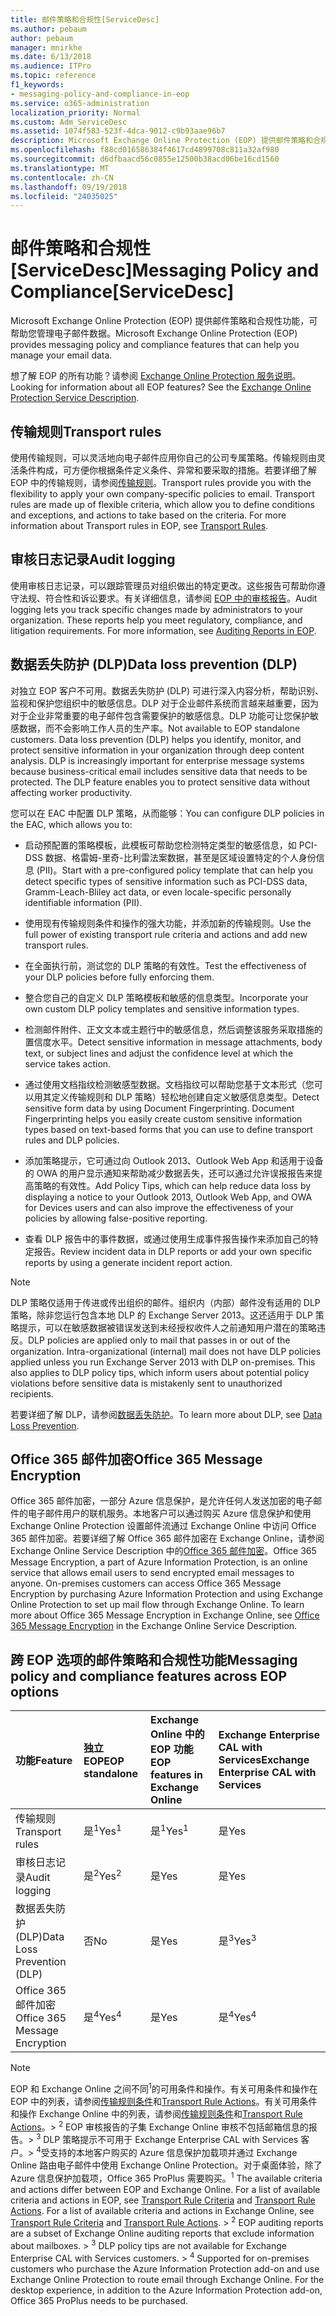 ```yaml
---
title: 邮件策略和合规性[ServiceDesc]
ms.author: pebaum
author: pebaum
manager: mnirkhe
ms.date: 6/13/2018
ms.audience: ITPro
ms.topic: reference
f1_keywords:
- messaging-policy-and-compliance-in-eop
ms.service: o365-administration
localization_priority: Normal
ms.custom: Adm_ServiceDesc
ms.assetid: 1074f583-523f-4dca-9012-c9b93aae96b7
description: Microsoft Exchange Online Protection (EOP) 提供邮件策略和合规性功能，可帮助您管理电子邮件数据。
ms.openlocfilehash: f88cd016586384f4617cd4899708c811a32af980
ms.sourcegitcommit: d6dfbaacd56c0855e12500b38acd06be16cd1560
ms.translationtype: MT
ms.contentlocale: zh-CN
ms.lasthandoff: 09/19/2018
ms.locfileid: "24035025"
---
```

# <a name="messaging-policy-and-complianceservicedesc"></a><span data-ttu-id="b3f25-103">邮件策略和合规性[ServiceDesc]</span><span class="sxs-lookup"><span data-stu-id="b3f25-103">Messaging Policy and Compliance[ServiceDesc]</span></span>

<span data-ttu-id="b3f25-104">Microsoft Exchange Online Protection (EOP) 提供邮件策略和合规性功能，可帮助您管理电子邮件数据。</span><span class="sxs-lookup"><span data-stu-id="b3f25-104">Microsoft Exchange Online Protection (EOP) provides messaging policy and compliance features that can help you manage your email data.</span></span>
  
<span data-ttu-id="b3f25-p101">想了解 EOP 的所有功能？请参阅 [Exchange Online Protection 服务说明](exchange-online-protection-service-description.md)。</span><span class="sxs-lookup"><span data-stu-id="b3f25-p101">Looking for information about all EOP features? See the [Exchange Online Protection Service Description](exchange-online-protection-service-description.md).</span></span>
  
## <a name="transport-rules"></a><span data-ttu-id="b3f25-107">传输规则</span><span class="sxs-lookup"><span data-stu-id="b3f25-107">Transport rules</span></span>
<span data-ttu-id="b3f25-108"><a name="BKMK_transportrules"> </a></span><span class="sxs-lookup"><span data-stu-id="b3f25-108"></span></span>

<span data-ttu-id="b3f25-p102">使用传输规则，可以灵活地向电子邮件应用你自己的公司专属策略。传输规则由灵活条件构成，可方便你根据条件定义条件、异常和要采取的措施。若要详细了解 EOP 中的传输规则，请参阅[传输规则](https://go.microsoft.com/fwlink/p/?LinkId=320399)。</span><span class="sxs-lookup"><span data-stu-id="b3f25-p102">Transport rules provide you with the flexibility to apply your own company-specific policies to email. Transport rules are made up of flexible criteria, which allow you to define conditions and exceptions, and actions to take based on the criteria. For more information about Transport rules in EOP, see [Transport Rules](https://go.microsoft.com/fwlink/p/?LinkId=320399).</span></span>
  
## <a name="audit-logging"></a><span data-ttu-id="b3f25-112">审核日志记录</span><span class="sxs-lookup"><span data-stu-id="b3f25-112">Audit logging</span></span>
<span data-ttu-id="b3f25-113"><a name="BKMK_auditlogging"> </a></span><span class="sxs-lookup"><span data-stu-id="b3f25-113"></span></span>

<span data-ttu-id="b3f25-p103">使用审核日志记录，可以跟踪管理员对组织做出的特定更改。这些报告可帮助你遵守法规、符合性和诉讼要求。有关详细信息，请参阅 [EOP 中的审核报告](https://go.microsoft.com/fwlink/p/?LinkId=314258)。</span><span class="sxs-lookup"><span data-stu-id="b3f25-p103">Audit logging lets you track specific changes made by administrators to your organization. These reports help you meet regulatory, compliance, and litigation requirements. For more information, see [Auditing Reports in EOP](https://go.microsoft.com/fwlink/p/?LinkId=314258).</span></span>
  
## <a name="data-loss-prevention-dlp"></a><span data-ttu-id="b3f25-117">数据丢失防护 (DLP)</span><span class="sxs-lookup"><span data-stu-id="b3f25-117">Data loss prevention (DLP)</span></span>
<span data-ttu-id="b3f25-118"><a name="BKMK_datalossprevention"> </a></span><span class="sxs-lookup"><span data-stu-id="b3f25-118"></span></span>

<span data-ttu-id="b3f25-p104">对独立 EOP 客户不可用。数据丢失防护 (DLP) 可进行深入内容分析，帮助识别、监视和保护您组织中的敏感信息。DLP 对于企业邮件系统而言越来越重要，因为对于企业非常重要的电子邮件包含需要保护的敏感信息。DLP 功能可让您保护敏感数据，而不会影响工作人员的生产率。</span><span class="sxs-lookup"><span data-stu-id="b3f25-p104">Not available to EOP standalone customers. Data loss prevention (DLP) helps you identify, monitor, and protect sensitive information in your organization through deep content analysis. DLP is increasingly important for enterprise message systems because business-critical email includes sensitive data that needs to be protected. The DLP feature enables you to protect sensitive data without affecting worker productivity.</span></span>
  
<span data-ttu-id="b3f25-123">您可以在 EAC 中配置 DLP 策略，从而能够：</span><span class="sxs-lookup"><span data-stu-id="b3f25-123">You can configure DLP policies in the EAC, which allows you to:</span></span>
  
- <span data-ttu-id="b3f25-124">启动预配置的策略模板，此模板可帮助您检测特定类型的敏感信息，如 PCI-DSS 数据、格雷姆-里奇-比利雷法案数据，甚至是区域设置特定的个人身份信息 (PII)。</span><span class="sxs-lookup"><span data-stu-id="b3f25-124">Start with a pre-configured policy template that can help you detect specific types of sensitive information such as PCI-DSS data, Gramm-Leach-Bliley act data, or even locale-specific personally identifiable information (PII).</span></span>
    
- <span data-ttu-id="b3f25-125">使用现有传输规则条件和操作的强大功能，并添加新的传输规则。</span><span class="sxs-lookup"><span data-stu-id="b3f25-125">Use the full power of existing transport rule criteria and actions and add new transport rules.</span></span>
    
- <span data-ttu-id="b3f25-126">在全面执行前，测试您的 DLP 策略的有效性。</span><span class="sxs-lookup"><span data-stu-id="b3f25-126">Test the effectiveness of your DLP policies before fully enforcing them.</span></span>
    
- <span data-ttu-id="b3f25-127">整合您自己的自定义 DLP 策略模板和敏感的信息类型。</span><span class="sxs-lookup"><span data-stu-id="b3f25-127">Incorporate your own custom DLP policy templates and sensitive information types.</span></span>
    
- <span data-ttu-id="b3f25-128">检测邮件附件、正文文本或主题行中的敏感信息，然后调整该服务采取措施的置信度水平。</span><span class="sxs-lookup"><span data-stu-id="b3f25-128">Detect sensitive information in message attachments, body text, or subject lines and adjust the confidence level at which the service takes action.</span></span>
    
- <span data-ttu-id="b3f25-p105">通过使用文档指纹检测敏感型数据。文档指纹可以帮助您基于文本形式（您可以用其定义传输规则和 DLP 策略）轻松地创建自定义敏感信息类型。</span><span class="sxs-lookup"><span data-stu-id="b3f25-p105">Detect sensitive form data by using Document Fingerprinting. Document Fingerprinting helps you easily create custom sensitive information types based on text-based forms that you can use to define transport rules and DLP policies.</span></span>
    
- <span data-ttu-id="b3f25-131">添加策略提示，它可通过向 Outlook 2013、Outlook Web App 和适用于设备的 OWA 的用户显示通知来帮助减少数据丢失，还可以通过允许误报报告来提高策略的有效性。</span><span class="sxs-lookup"><span data-stu-id="b3f25-131">Add Policy Tips, which can help reduce data loss by displaying a notice to your Outlook 2013, Outlook Web App, and OWA for Devices users and can also improve the effectiveness of your policies by allowing false-positive reporting.</span></span>
    
- <span data-ttu-id="b3f25-132">查看 DLP 报告中的事件数据，或通过使用生成事件报告操作来添加自己的特定报告。</span><span class="sxs-lookup"><span data-stu-id="b3f25-132">Review incident data in DLP reports or add your own specific reports by using a generate incident report action.</span></span>
    
> [!NOTE]
> <span data-ttu-id="b3f25-p106">DLP 策略仅适用于传进或传出组织的邮件。组织内（内部）邮件没有适用的 DLP 策略，除非您运行包含本地 DLP 的 Exchange Server 2013。这还适用于 DLP 策略提示，可以在敏感数据被错误发送到未经授权收件人之前通知用户潜在的策略违反。</span><span class="sxs-lookup"><span data-stu-id="b3f25-p106">DLP policies are applied only to mail that passes in or out of the organization. Intra-organizational (internal) mail does not have DLP policies applied unless you run Exchange Server 2013 with DLP on-premises. This also applies to DLP policy tips, which inform users about potential policy violations before sensitive data is mistakenly sent to unauthorized recipients.</span></span> 
  
<span data-ttu-id="b3f25-136">若要详细了解 DLP，请参阅[数据丢失防护](https://go.microsoft.com/fwlink/p/?LinkId=320398)。</span><span class="sxs-lookup"><span data-stu-id="b3f25-136">To learn more about DLP, see [Data Loss Prevention](https://go.microsoft.com/fwlink/p/?LinkId=320398).</span></span>
  
## <a name="office-365-message-encryption"></a><span data-ttu-id="b3f25-137">Office 365 邮件加密</span><span class="sxs-lookup"><span data-stu-id="b3f25-137">Office 365 Message Encryption</span></span>
<span data-ttu-id="b3f25-138"><a name="BKMK_OME_in_EOP"> </a></span><span class="sxs-lookup"><span data-stu-id="b3f25-138"></span></span>

<span data-ttu-id="b3f25-p107">Office 365 邮件加密，一部分 Azure 信息保护，是允许任何人发送加密的电子邮件的电子邮件用户的联机服务。本地客户可以通过购买 Azure 信息保护和使用 Exchange Online Protection 设置邮件流通过 Exchange Online 中访问 Office 365 邮件加密。若要详细了解 Office 365 邮件加密在 Exchange Online，请参阅 Exchange Online Service Description 中的[Office 365 邮件加密](../exchange-online-service-description/message-policy-and-compliance.md#office-365-message-encryption)。</span><span class="sxs-lookup"><span data-stu-id="b3f25-p107">Office 365 Message Encryption, a part of Azure Information Protection, is an online service that allows email users to send encrypted email messages to anyone. On-premises customers can access Office 365 Message Encryption by purchasing Azure Information Protection and using Exchange Online Protection to set up mail flow through Exchange Online. To learn more about Office 365 Message Encryption in Exchange Online, see [Office 365 Message Encryption](../exchange-online-service-description/message-policy-and-compliance.md#office-365-message-encryption) in the Exchange Online Service Description.</span></span> 
  
## <a name="messaging-policy-and-compliance-features-across-eop-options"></a><span data-ttu-id="b3f25-142">跨 EOP 选项的邮件策略和合规性功能</span><span class="sxs-lookup"><span data-stu-id="b3f25-142">Messaging policy and compliance features across EOP options</span></span>
<span data-ttu-id="b3f25-143"><a name="BKMK_OME_in_EOP"> </a></span><span class="sxs-lookup"><span data-stu-id="b3f25-143"></span></span>

|<span data-ttu-id="b3f25-144">**功能**</span><span class="sxs-lookup"><span data-stu-id="b3f25-144">**Feature**</span></span>|<span data-ttu-id="b3f25-145">**独立 EOP**</span><span class="sxs-lookup"><span data-stu-id="b3f25-145">**EOP standalone**</span></span>|<span data-ttu-id="b3f25-146">**Exchange Online 中的 EOP 功能**</span><span class="sxs-lookup"><span data-stu-id="b3f25-146">**EOP features in Exchange Online**</span></span>|<span data-ttu-id="b3f25-147">**Exchange Enterprise CAL with Services**</span><span class="sxs-lookup"><span data-stu-id="b3f25-147">**Exchange Enterprise CAL with Services**</span></span>|
|:-----|:-----|:-----|:-----|
|<span data-ttu-id="b3f25-148">传输规则</span><span class="sxs-lookup"><span data-stu-id="b3f25-148">Transport rules</span></span>  <br/> |<span data-ttu-id="b3f25-149">是<sup>1</sup></span><span class="sxs-lookup"><span data-stu-id="b3f25-149">Yes<sup>1</sup></span></span> <br/> |<span data-ttu-id="b3f25-150">是<sup>1</sup></span><span class="sxs-lookup"><span data-stu-id="b3f25-150">Yes<sup>1</sup></span></span> <br/> |<span data-ttu-id="b3f25-151">是</span><span class="sxs-lookup"><span data-stu-id="b3f25-151">Yes</span></span>  <br/> |
|<span data-ttu-id="b3f25-152">审核日志记录</span><span class="sxs-lookup"><span data-stu-id="b3f25-152">Audit logging</span></span>  <br/> |<span data-ttu-id="b3f25-153">是<sup>2</sup></span><span class="sxs-lookup"><span data-stu-id="b3f25-153">Yes<sup>2</sup></span></span> <br/> |<span data-ttu-id="b3f25-154">是</span><span class="sxs-lookup"><span data-stu-id="b3f25-154">Yes</span></span>  <br/> |<span data-ttu-id="b3f25-155">是</span><span class="sxs-lookup"><span data-stu-id="b3f25-155">Yes</span></span>  <br/> |
|<span data-ttu-id="b3f25-156">数据丢失防护 (DLP)</span><span class="sxs-lookup"><span data-stu-id="b3f25-156">Data Loss Prevention (DLP)</span></span>  <br/> |<span data-ttu-id="b3f25-157">否</span><span class="sxs-lookup"><span data-stu-id="b3f25-157">No</span></span>  <br/> |<span data-ttu-id="b3f25-158">是</span><span class="sxs-lookup"><span data-stu-id="b3f25-158">Yes</span></span>  <br/> |<span data-ttu-id="b3f25-159">是<sup>3</sup></span><span class="sxs-lookup"><span data-stu-id="b3f25-159">Yes<sup>3</sup></span></span> <br/> |
|<span data-ttu-id="b3f25-160">Office 365 邮件加密</span><span class="sxs-lookup"><span data-stu-id="b3f25-160">Office 365 Message Encryption</span></span>  <br/> |<span data-ttu-id="b3f25-161">是<sup>4</sup></span><span class="sxs-lookup"><span data-stu-id="b3f25-161">Yes<sup>4</sup></span></span> <br/> |<span data-ttu-id="b3f25-162">是</span><span class="sxs-lookup"><span data-stu-id="b3f25-162">Yes</span></span>  <br/> |<span data-ttu-id="b3f25-163">是<sup>4</sup></span><span class="sxs-lookup"><span data-stu-id="b3f25-163">Yes<sup>4</sup></span></span> <br/> |
   
> [!NOTE]
> <span data-ttu-id="b3f25-p108">EOP 和 Exchange Online 之间不同<sup>1</sup>的可用条件和操作。有关可用条件和操作在 EOP 中的列表，请参阅[传输规则条件](https://go.microsoft.com/fwlink/p/?LinkId=320392)和[Transport Rule Actions](https://go.microsoft.com/fwlink/p/?LinkId=320393)。有关可用条件和操作 Exchange Online 中的列表，请参阅[传输规则条件](https://go.microsoft.com/fwlink/p/?LinkId=320394)和[Transport Rule Actions](https://go.microsoft.com/fwlink/p/?LinkId=320395)。> <sup>2</sup> EOP 审核报告的子集 Exchange Online 审核不包括邮箱信息的报告。> <sup>3</sup> DLP 策略提示不可用于 Exchange Enterprise CAL with Services 客户。> <sup>4</sup>受支持的本地客户购买的 Azure 信息保护加载项并通过 Exchange Online 路由电子邮件中使用 Exchange Online Protection。对于桌面体验，除了 Azure 信息保护加载项，Office 365 ProPlus 需要购买。</span><span class="sxs-lookup"><span data-stu-id="b3f25-p108"><sup>1</sup> The available criteria and actions differ between EOP and Exchange Online. For a list of available criteria and actions in EOP, see [Transport Rule Criteria](https://go.microsoft.com/fwlink/p/?LinkId=320392) and [Transport Rule Actions](https://go.microsoft.com/fwlink/p/?LinkId=320393). For a list of available criteria and actions in Exchange Online, see [Transport Rule Criteria](https://go.microsoft.com/fwlink/p/?LinkId=320394) and [Transport Rule Actions](https://go.microsoft.com/fwlink/p/?LinkId=320395). > <sup>2</sup> EOP auditing reports are a subset of Exchange Online auditing reports that exclude information about mailboxes. > <sup>3</sup> DLP policy tips are not available for Exchange Enterprise CAL with Services customers. > <sup>4</sup> Supported for on-premises customers who purchase the Azure Information Protection add-on and use Exchange Online Protection to route email through Exchange Online. For the desktop experience, in addition to the Azure Information Protection add-on, Office 365 ProPlus needs to be purchased.</span></span> 
  

